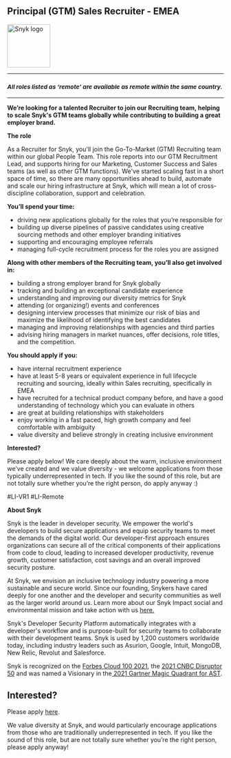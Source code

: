 Principal (GTM) Sales Recruiter - EMEA
---

<img src="https://res.cloudinary.com/snyk/image/upload/v1537345894/press-kit/brand/logo-black.png" width="100" alt="Snyk logo" />

<hr>
<h3><em><strong><sub>All roles listed as ‘remote’ are available as remote within the same country.</sub></strong></em></h3>
<hr>
<p><strong>We’re looking for a talented Recruiter to join our Recruiting team, helping to scale Snyk's GTM teams globally while contributing to building a great employer brand.</strong></p>
<p><strong>The role</strong></p>
<p><span style="font-weight: 400;">As a Recruiter for Snyk, you'll join the Go-To-Market (GTM) Recruiting team within our global People Team. This role reports into our GTM Recruitment Lead, and supports hiring for our Marketing, Customer Success and Sales teams (as well as other GTM functions). We've started scaling fast in a short space of time, so there are many opportunities ahead to build, automate and scale our hiring infrastructure at Snyk, which will mean a lot of cross-discipline collaboration, support and celebration.&nbsp;&nbsp;</span></p>
<p><strong>You’ll spend your time:</strong></p>
<ul>
<li style="font-weight: 400;"><span style="font-weight: 400;">driving new applications globally for the roles that you’re responsible for</span></li>
<li style="font-weight: 400;"><span style="font-weight: 400;">building up diverse pipelines of passive candidates using creative sourcing methods and other employer branding initiatives</span></li>
<li style="font-weight: 400;"><span style="font-weight: 400;">supporting and encouraging employee referrals&nbsp;</span></li>
<li style="font-weight: 400;"><span style="font-weight: 400;">managing full-cycle recruitment process for the roles you are assigned</span></li>
</ul>
<p><strong>Along with other members of the Recruiting team, you’ll also get involved in:</strong></p>
<ul>
<li style="font-weight: 400;"><span style="font-weight: 400;">building a strong employer brand for Snyk globally</span></li>
<li style="font-weight: 400;"><span style="font-weight: 400;">tracking and building an exceptional candidate experience</span></li>
<li style="font-weight: 400;"><span style="font-weight: 400;">understanding and improving our diversity metrics for Snyk</span></li>
<li style="font-weight: 400;"><span style="font-weight: 400;">attending (or organizing!) events and conferences</span></li>
<li style="font-weight: 400;"><span style="font-weight: 400;">designing interview processes that minimize our risk of bias and maximize the likelihood of identifying the best candidates</span></li>
<li style="font-weight: 400;"><span style="font-weight: 400;">managing and improving relationships with agencies and third parties</span></li>
<li style="font-weight: 400;"><span style="font-weight: 400;">advising hiring managers in market nuances, offer decisions, role titles, and the competition.</span></li>
</ul>
<p><strong>You should apply if you:</strong></p>
<ul>
<li style="font-weight: 400;"><span style="font-weight: 400;">have internal recruitment experience&nbsp;</span></li>
<li style="font-weight: 400;"><span style="font-weight: 400;">have at least 5-8 years or equivalent experience in full lifecycle recruiting and sourcing, ideally within Sales recruiting, specifically in EMEA</span></li>
<li style="font-weight: 400;"><span style="font-weight: 400;">have recruited for a technical product company before, and have a good understanding of technology which you can evaluate in others</span></li>
<li style="font-weight: 400;"><span style="font-weight: 400;">are great at building relationships with stakeholders</span></li>
<li style="font-weight: 400;"><span style="font-weight: 400;">enjoy working in a fast paced, high growth company and feel comfortable with ambiguity</span></li>
<li style="font-weight: 400;"><span style="font-weight: 400;">value diversity and believe strongly in creating inclusive environment</span></li>
</ul>
<p><strong>Interested?</strong></p>
<p><span style="font-weight: 400;">Please apply below! We care deeply about the warm, inclusive environment we’ve created and we value diversity - we welcome applications from those typically underrepresented in tech. If you like the sound of this role, but are not totally sure whether you’re the right person, do apply anyway :)</span></p>
<p><span style="font-weight: 400;">#LI-VR1 #LI-Remote</span></p><div class="content-conclusion"><p><strong>About Snyk</strong></p>
<p><span style="font-weight: 400;">Snyk is the leader in developer security. We empower the world's developers to build secure applications and equip security teams to meet the demands of the digital world. Our developer-first approach ensures organizations can secure all of the critical components of their applications from code to cloud, leading to increased developer productivity, revenue growth, customer satisfaction, cost savings and an overall improved security posture.&nbsp;</span></p>
<p><span style="font-weight: 400;">At Snyk, we envision an inclusive technology industry powering a more sustainable and secure world.</span> <span style="font-weight: 400;">Since our founding, Snykers have cared deeply for one another and the developer and security communities as well as the larger world around us. Learn more about our Snyk Impact social and environmental mission and take action with us </span><a href="https://snyk.io/about/snyk-impact/"><span style="font-weight: 400;">here.</span></a></p>
<p><span style="font-weight: 400;">Snyk's Developer Security Platform automatically integrates with a developer's workflow and is purpose-built for security teams to collaborate with their development teams. Snyk is used by 1,200 customers worldwide today, including industry leaders such as Asurion, Google, Intuit, MongoDB, New Relic, Revolut and Salesforce.</span></p>
<p><span style="font-weight: 400;">Snyk is recognized on the </span><a href="https://www.forbes.com/cloud100/#6f24b5ba5f94"><span style="font-weight: 400;">Forbes Cloud 100 2021</span></a><span style="font-weight: 400;">, the </span><a href="https://www.cnbc.com/2021/05/25/these-are-the-2021-cnbc-disruptor-50-companies.html"><span style="font-weight: 400;">2021 CNBC Disruptor 50</span></a><span style="font-weight: 400;"> and was named a Visionary in the</span><a href="https://snyk.io/blog/snyk-visionary-2021-gartner-magic-quadrant-for-ast/"><span style="font-weight: 400;"> 2021 Gartner Magic Quadrant for AST</span></a><span style="font-weight: 400;">.</span></p></div>

Interested?
---

Please apply [here](https://boards.greenhouse.io/snyk/jobs/5572104002#app).

We value diversity at Snyk, and would particularly encourage applications from those who are traditionally underrepresented in tech.
If you like the sound of this role, but are not totally sure whether you’re the right person, please apply anyway!
